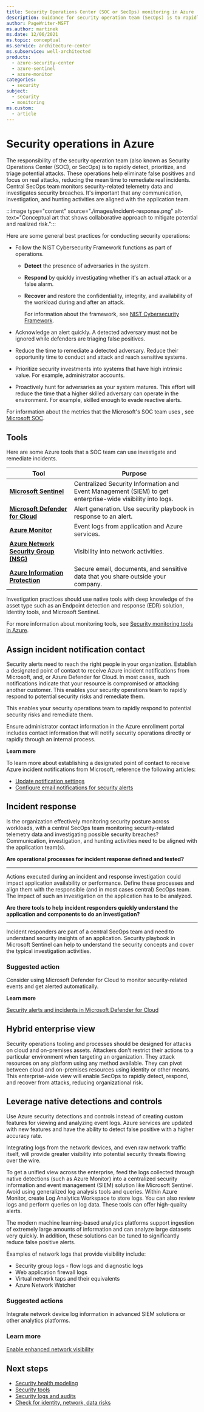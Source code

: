```yaml
---
title: Security Operations Center (SOC or SecOps) monitoring in Azure
description: Guidance for security operation team (SecOps) is to rapidly detect, prioritize, and triage potential attacks.
author: PageWriter-MSFT
ms.author: martinek
ms.date: 12/06/2021
ms.topic: conceptual
ms.service: architecture-center
ms.subservice: well-architected
products:
  - azure-security-center
  - azure-sentinel
  - azure-monitor
categories:
  - security
subject:
  - security
  - monitoring
ms.custom:
  - article
---
```


# Security operations in Azure

The responsibility of the security operation team (also known as Security Operations Center (SOC), or SecOps) is to rapidly detect, prioritize, and triage potential attacks. These operations help eliminate false positives and focus on real attacks, reducing the mean time to remediate real incidents. Central SecOps team monitors security-related telemetry data and investigates security breaches. It's important that any communication, investigation, and hunting activities are aligned with the application team.

:::image type="content" source="./images/incident-response.png" alt-text="Conceptual art that shows collaborative approach to mitigate potential and realized risk.":::

Here are some general best practices for conducting security operations:

- Follow the NIST Cybersecurity Framework functions as part of operations.

  - **Detect** the presence of adversaries in the system.
  - **Respond** by quickly investigating whether it's an actual attack or a false alarm.
  - **Recover**  and restore the confidentiality, integrity, and availability of the workload during and after an attack.

    For information about the framework, see [NIST Cybersecurity Framework](https://www.nist.gov/cyberframework).

- Acknowledge an alert quickly. A detected adversary must not be ignored while defenders are triaging false positives.
- Reduce the time to remediate a detected adversary. Reduce their opportunity time to conduct and attack and reach sensitive systems.
- Prioritize security investments into systems that have high intrinsic value. For example, administrator accounts.
- Proactively hunt for adversaries as your system matures.  This effort will reduce the time that a higher skilled adversary can operate in the environment. For example, skilled enough to evade reactive alerts.

For information about the metrics that the Microsoft's SOC team uses , see [Microsoft SOC](https://aka.ms/ITSOC).

## Tools

Here are some Azure tools that a SOC team can use investigate and remediate incidents.

|Tool|Purpose|
|---|---|
|[**Microsoft Sentinel**](/azure/sentinel/overview)|Centralized Security Information and Event Management (SIEM)  to get enterprise-wide visibility into logs.|
|[**Microsoft Defender for Cloud**](/azure/security-center/security-center-intro)|Alert generation. Use security playbook in response to an alert.|
|[**Azure Monitor**](/azure/azure-monitor/overview)|Event logs from application and Azure services.|
|[**Azure Network Security Group (NSG)**](/azure/virtual-network/network-security-groups-overview)|Visibility into network activities.|
|[**Azure Information Protection**](/azure/information-protection/what-is-information-protection)|Secure email, documents, and sensitive data that you share outside your company.|

Investigation practices should use native tools with deep knowledge of the asset type such as an Endpoint detection and response (EDR) solution, Identity tools, and Microsoft Sentinel.

For more information about monitoring tools, see [Security monitoring tools in Azure](monitor-tools.md).

## Assign incident notification contact

Security alerts need to reach the right people in your organization. Establish a  designated point of contact to receive Azure incident notifications from Microsoft, and, or Azure  Defender for Cloud. In most cases, such notifications indicate that your resource is compromised or attacking another customer. This enables your security operations team to rapidly respond to potential security risks and remediate them.

This enables your security operations team to rapidly respond to potential security risks and remediate them.

Ensure administrator contact information in the Azure enrollment portal includes contact information that will notify security operations directly or rapidly through an internal process.

**Learn more**

To learn more about establishing a designated point of contact to receive Azure incident  notifications from Microsoft, reference the following articles:

- [Update notification settings](/azure/cost-management-billing/manage/ea-portal-administration#update-notification-settings)
- [Configure email notifications for security alerts](/azure/security-center/security-center-provide-security-contact-details)

## Incident response

Is the organization effectively monitoring security posture across workloads, with a central SecOps team monitoring security-related telemetry data and investigating possible security breaches? Communication, investigation, and hunting activities need to be aligned with the application team(s).

**Are operational processes for incident response defined and tested?**
***
Actions executed during an incident and response investigation could impact application availability or performance. Define these processes and align them with the responsible (and in most cases central) SecOps team. The impact of such an investigation on the application has to be analyzed.

**Are there tools to help incident responders quickly understand the application and components to do an investigation?**
***
Incident responders are part of a central SecOps team and need to understand security insights of an application. Security playbook in Microsoft Sentinel can help to understand the security concepts and cover the typical investigation activities.

### Suggested action

Consider using Microsoft Defender for Cloud to monitor security-related events and get alerted automatically.

**Learn more**

[Security alerts and incidents in Microsoft Defender for Cloud](/azure/security-center/security-center-alerts-overview)

## Hybrid enterprise view

Security operations tooling and processes should be designed for attacks on cloud and on-premises assets. Attackers don't restrict their actions to a particular environment when targeting an organization. They attack resources on any platform using any method available. They can pivot between cloud and on-premises resources using identity or other means. This enterprise-wide view will enable SecOps to rapidly detect, respond, and recover from attacks, reducing organizational risk.

## Leverage native detections and controls

Use Azure security detections and controls instead of creating custom features for viewing and analyzing event logs. Azure services are updated with new features and have the ability to detect false positive with a higher accuracy rate.

Integrating logs from the network devices, and even raw network traffic itself, will provide greater visibility into potential security threats flowing over the wire.

To get a unified view across the enterprise, feed the logs collected through native detections (such as Azure Monitor) into a centralized security information and event management (SIEM) solution like Microsoft Sentinel. Avoid using generalized log analysis tools and queries. Within Azure Monitor, create Log Analytics Workspace to store logs. You can also review logs and perform queries on log data. These tools can offer high-quality alerts.

The modern machine learning-based analytics platforms support ingestion of extremely large amounts of information and can analyze large datasets very quickly. In addition, these solutions can be tuned to significantly reduce false positive alerts.

Examples of network logs that provide visibility include:

- Security group logs - flow logs and diagnostic logs
- Web application firewall logs
- Virtual network taps and their equivalents
- Azure Network Watcher

### Suggested actions

Integrate network device log information in advanced SIEM solutions or other analytics platforms.

### Learn more

[Enable enhanced network visibility](/azure/architecture/framework/security/design-network-segmentation#enable-enhanced-network-visibility)

## Next steps

- [Security health modeling](monitor.md)
- [Security tools](monitor-tools.md)
- [Security logs and audits](monitor-audit.md)
- [Check for identity, network, data risks](monitor-resources.md)
